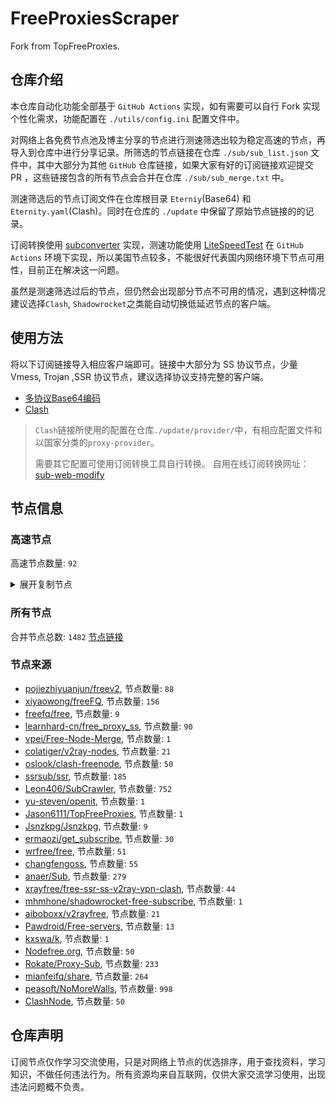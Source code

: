 # FreeProxiesScraper

Fork from TopFreeProxies.

## 仓库介绍
本仓库自动化功能全部基于 `GitHub Actions` 实现，如有需要可以自行 Fork 实现个性化需求，功能配置在 `./utils/config.ini` 配置文件中。

对网络上各免费节点池及博主分享的节点进行测速筛选出较为稳定高速的节点，再导入到仓库中进行分享记录。所筛选的节点链接在仓库 `./sub/sub_list.json` 文件中，其中大部分为其他 `GitHub` 仓库链接，如果大家有好的订阅链接欢迎提交 PR ，这些链接包含的所有节点会合并在仓库 `./sub/sub_merge.txt` 中。

测速筛选后的节点订阅文件在仓库根目录 `Eterniy`(Base64) 和 `Eternity.yaml`(Clash)。同时在仓库的 `./update` 中保留了原始节点链接的的记录。

订阅转换使用 [subconverter](https://github.com/tindy2013/subconverter) 实现，测速功能使用 [LiteSpeedTest](https://github.com/xxf098/LiteSpeedTest) 在 `GitHub Actions` 环境下实现，所以美国节点较多，不能很好代表国内网络环境下节点可用性，目前正在解决这一问题。

虽然是测速筛选过后的节点，但仍然会出现部分节点不可用的情况，遇到这种情况建议选择`Clash`, `Shadowrocket`之类能自动切换低延迟节点的客户端。

## 使用方法
将以下订阅链接导入相应客户端即可。链接中大部分为 SS 协议节点，少量 Vmess, Trojan ,SSR 协议节点，建议选择协议支持完整的客户端。

- [多协议Base64编码](https://raw.githubusercontent.com/caijh/FreeProxiesScraper/master/Eternity)
- [Clash](https://raw.githubusercontent.com/caijh/FreeProxiesScraper/master/Eternity.yaml)

>`Clash`链接所使用的配置在仓库`./update/provider/`中，有相应配置文件和以国家分类的`proxy-provider`。
>
>需要其它配置可使用订阅转换工具自行转换。
>自用在线订阅转换网址：[sub-web-modify](https://sub.v1.mk/)

## 节点信息
### 高速节点
高速节点数量: `92`
<details>
  <summary>展开复制节点</summary>

    vmess://eyJ2IjoiMiIsInBzIjoi8J+HrfCfh7Ag6aaZ5rivXzA1MDUwNzIiLCJhZGQiOiIxNTYuMjQ1LjguMTY4IiwicG9ydCI6IjMyOTIwIiwidHlwZSI6Im5vbmUiLCJpZCI6ImI4ZGYzZWYxLTg4N2YtNGVlNC04NTVmLTRmODA0MTZjMjQ2NCIsImFpZCI6IjY0IiwibmV0IjoidGNwIiwicGF0aCI6Ii8iLCJob3N0IjoiIiwidGxzIjoiIn0=
    vmess://eyJ2IjoiMiIsInBzIjoi8J+HrfCfh7AgX0hLX+mmmea4ry0+8J+Hs/Cfh7FfTkxf6I235YWwIDIiLCJhZGQiOiIxNTYuMjQ1LjguMjI0IiwicG9ydCI6IjQ2OTI0IiwidHlwZSI6Im5vbmUiLCJpZCI6IjQxODA0OGFmLWEyOTMtNGI5OS05YjBjLTk4Y2EzNTgwZGQyNCIsImFpZCI6IjY0IiwibmV0IjoidGNwIiwicGF0aCI6Ii8iLCJob3N0IjoiIiwidGxzIjoiIn0=
    vmess://eyJ2IjoiMiIsInBzIjoi8J+HrfCfh7Ag6aaZ5rivXzA1MDUwNjMiLCJhZGQiOiIxNTYuMjQ1LjguMTg3IiwicG9ydCI6IjUwMzA5IiwidHlwZSI6Im5vbmUiLCJpZCI6IjVhNGQ2OWFkLTIwYTktNDk0MS1iMjIzLTg3YmJkMDlmNWY1MiIsImFpZCI6IjY0IiwibmV0IjoidGNwIiwicGF0aCI6Ii8iLCJob3N0IjoiIiwidGxzIjoiIn0=
    vmess://eyJ2IjoiMiIsInBzIjoi8J+HrfCfh7Ag6aaZ5rivXzA1MDUwMTYiLCJhZGQiOiIxNTYuMjQ1LjguMTk2IiwicG9ydCI6IjQyMjk0IiwidHlwZSI6Im5vbmUiLCJpZCI6IjIwYjMwOTE2LWUyMDMtNDEyZS04ZWMwLTkwMGYzYWNkNTEyOCIsImFpZCI6IjY0IiwibmV0IjoidGNwIiwicGF0aCI6Ii8iLCJob3N0IjoiIiwidGxzIjoiIn0=
    vmess://eyJ2IjoiMiIsInBzIjoi8J+HrfCfh7Ag6aaZ5rivXzA1MDUwMDkiLCJhZGQiOiIxNTYuMjQ1LjguMTU2IiwicG9ydCI6IjQzNTUzIiwidHlwZSI6Im5vbmUiLCJpZCI6IjExMTE3ZDRjLTNiNmEtNGU3Ni04YmNjLTJiNDFiM2U5Y2E5MyIsImFpZCI6IjY0IiwibmV0IjoidGNwIiwicGF0aCI6Ii8iLCJob3N0IjoiIiwidGxzIjoiIn0=
    vmess://eyJ2IjoiMiIsInBzIjoi8J+Hr/Cfh7Ug5pel5pysIDAxIHwgQVrnm7Tov54iLCJhZGQiOiJhempwLnVudGlsbXUuY29tIiwicG9ydCI6IjE2NjI3IiwidHlwZSI6Im5vbmUiLCJpZCI6IjJlNzNkZjAyLTg2NDEtNDBhYS1hZTE2LTZkMDcxYTg5OWJkNSIsImFpZCI6IjAiLCJuZXQiOiJ3cyIsInBhdGgiOiIvYXpqcCIsImhvc3QiOiJhempwLnVudGlsbXUuY29tIiwidGxzIjoiIn0=
    ss://YWVzLTI1Ni1jZmI6YW1hem9uc2tyMDU@43.206.240.122:443#%F0%9F%87%AF%F0%9F%87%B5%20JP%2019%20%E2%86%92%20tg%40nicevpn123
    ss://YWVzLTI1Ni1jZmI6YW1hem9uc2tyMDU@43.207.119.219:443#%F0%9F%87%AF%F0%9F%87%B5%20JP%2046%20%E2%86%92%20tg%40nicevpn123
    ss://YWVzLTI1Ni1jZmI6YW1hem9uc2tyMDU@43.207.109.92:443#%F0%9F%87%AF%F0%9F%87%B5%20_JP_%E6%97%A5%E6%9C%AC
    trojan://a1b5ee2e-1e69-451c-b5dd-7c6c577a4bcc@jp11.hneko.online:56334?allowInsecure=0#%F0%9F%87%AF%F0%9F%87%B5%20github.com%2Ffreefq%20-%20%E6%97%A5%E6%9C%AC%E4%B8%9C%E4%BA%AC%E9%83%BD%E4%BA%9A%E9%A9%AC%E9%80%8A%28Amazon%29%E5%85%AC%E5%8F%B8%E6%95%B0%E6%8D%AE%E4%B8%AD%E5%BF%83%2014
    vmess://eyJ2IjoiMiIsInBzIjoi8J+Hr/Cfh7Ug5pel5pysXzA1MDUwNDEiLCJhZGQiOiI0NS44OC40My4xMzYiLCJwb3J0IjoiNTA4MDEiLCJ0eXBlIjoibm9uZSIsImlkIjoiNDE4MDQ4YWYtYTI5My00Yjk5LTliMGMtOThjYTM1ODBkZDI0IiwiYWlkIjoiNjQiLCJuZXQiOiJ0Y3AiLCJwYXRoIjoiLyIsImhvc3QiOiIiLCJ0bHMiOiIifQ==
    vmess://eyJ2IjoiMiIsInBzIjoi8J+Hr/Cfh7UgSmFwYW4oQ2hhdEdQVCkgMDMgVC4uLiIsImFkZCI6ImNmNy5iaWdlci5jbHViIiwicG9ydCI6IjIwODciLCJ0eXBlIjoibm9uZSIsImlkIjoiMTg1YjJmNTItNzM4YS00ZmQwLTlhNTMtYzVhNjA2YzdhMzVlIiwiYWlkIjoiMCIsIm5ldCI6IndzIiwicGF0aCI6Ii8iLCJob3N0IjoianAxLmJpZ2VyLmNsdWIiLCJ0bHMiOiJ0bHMifQ==
    vmess://eyJ2IjoiMiIsInBzIjoi8J+Hr/Cfh7Ug5pel5pysXzA1MDUwNDUiLCJhZGQiOiI0NS44OC40My4xMzMiLCJwb3J0IjoiNTA4MDEiLCJ0eXBlIjoibm9uZSIsImlkIjoiNDE4MDQ4YWYtYTI5My00Yjk5LTliMGMtOThjYTM1ODBkZDI0IiwiYWlkIjoiNjQiLCJuZXQiOiJ0Y3AiLCJwYXRoIjoiLyIsImhvc3QiOiJqcDEuYmlnZXIuY2x1YiIsInRscyI6IiJ9
    vmess://eyJ2IjoiMiIsInBzIjoi8J+Hr/Cfh7UgX0pQX+aXpeacrCAzIiwiYWRkIjoiNDUuODguNDMuMjM3IiwicG9ydCI6IjQ2MDAyIiwidHlwZSI6Im5vbmUiLCJpZCI6IjQxODA0OGFmLWEyOTMtNGI5OS05YjBjLTk4Y2EzNTgwZGQyNCIsImFpZCI6IjY0IiwibmV0IjoidGNwIiwicGF0aCI6Ii8iLCJob3N0IjoianAxLmJpZ2VyLmNsdWIiLCJ0bHMiOiIifQ==
    vmess://eyJ2IjoiMiIsInBzIjoi8J+Hr/Cfh7Ug5pel5pysXzA1MDUwNDMiLCJhZGQiOiI0NS44OC40My4yMzUiLCJwb3J0IjoiNDYwMDIiLCJ0eXBlIjoibm9uZSIsImlkIjoiNDE4MDQ4YWYtYTI5My00Yjk5LTliMGMtOThjYTM1ODBkZDI0IiwiYWlkIjoiNjQiLCJuZXQiOiJ0Y3AiLCJwYXRoIjoiLyIsImhvc3QiOiJqcDEuYmlnZXIuY2x1YiIsInRscyI6IiJ9
    trojan://a1b5ee2e-1e69-451c-b5dd-7c6c577a4bcc@kr1.hneko.online:56337?allowInsecure=0#%F0%9F%87%AF%F0%9F%87%B5%20github.com%2Ffreefq%20-%20%E6%97%A5%E6%9C%AC%20%209
    ss://Y2hhY2hhMjAtaWV0ZjpIdWNsb3VkMTI@playweb.ml:6983#KR_43.201.18.41_050420232c4a-533s%25
    ss://YWVzLTI1Ni1jZmI6YW1hem9uc2tyMDU@43.201.85.49:443#%F0%9F%87%B0%F0%9F%87%B7%20%E9%9F%A9%E5%9B%BD%E7%89%B9%E6%AE%8A%7C%40ripaojiedian
    ssr://a3IxLnZmdW4uaWN1OjQ0MzphdXRoX2FlczEyOF9zaGExOmFlcy0yNTYtY2ZiOnBsYWluOmRubDFibTFsLz9ncm91cD1VMU5TVUhKdmRtbGtaWEkmcmVtYXJrcz04Si1Icl9DZmg3VWdTbEFnTWpnZzRvYVNJSFJuUUc1cFkyVjJjRzR4TWpNJm9iZnNwYXJhbT1ZV0k1TXpFeE56UXlNaTVxWkM1b2F3JnByb3RvcGFyYW09TVRjME1qSTZWRlJ3TUZOWQ
    vmess://eyJ2IjoiMiIsInBzIjoi8J+HsPCfh7cg6Z+p5Zu9XzA1MDU0ODgiLCJhZGQiOiIxOTMuMTIyLjExMC4xMCIsInBvcnQiOiI5ODk4IiwidHlwZSI6Im5vbmUiLCJpZCI6IjdhMmExZDUwLTZmY2MtNGEwNS1hODE1LTYxYjhiYzcyZTZkMiIsImFpZCI6IjAiLCJuZXQiOiJ3cyIsInBhdGgiOiIvIiwiaG9zdCI6IiIsInRscyI6IiJ9
    vmess://eyJ2IjoiMiIsInBzIjoi8J+HsPCfh7cg6Z+p5Zu9XzA1MDUwMDkiLCJhZGQiOiIxNDYuNTYuMTI5LjUyIiwicG9ydCI6Ijk4OTgiLCJ0eXBlIjoibm9uZSIsImlkIjoiOGY4ZjBjYmMtOTY3My00MmM1LWFmODUtNzYzMjZmZGFiNTllIiwiYWlkIjoiMCIsIm5ldCI6IndzIiwicGF0aCI6Ii8iLCJob3N0IjoiIiwidGxzIjoiIn0=
    vmess://eyJ2IjoiMiIsInBzIjoi8J+HuPCfh6wg5paw5Yqg5Z2hXzA1MDUwMjUiLCJhZGQiOiIxNDYuMTkwLjg5LjE4OSIsInBvcnQiOiIzMTM2MSIsInR5cGUiOiJub25lIiwiaWQiOiIwZjIzMTFlMi05M2E5LTRmNmUtYjZhMC02MzNlZGFjYTkwZGMiLCJhaWQiOiIwIiwibmV0Ijoid3MiLCJwYXRoIjoiLyIsImhvc3QiOiIiLCJ0bHMiOiIifQ==
    vmess://eyJ2IjoiMiIsInBzIjoi8J+HuPCfh6wg5paw5Yqg5Z2hIDAxMSIsImFkZCI6InZzZzEuMGJhZC5jb20iLCJwb3J0IjoiNDQzIiwidHlwZSI6Im5vbmUiLCJpZCI6IjkyNzA5NGQzLWQ2NzgtNDc2My04NTkxLWUyNDBkMGJjYWU4NyIsImFpZCI6IjAiLCJuZXQiOiJ3cyIsInBhdGgiOiIvY2hhdCIsImhvc3QiOiJ2c2cxLjBiYWQuY29tIiwidGxzIjoidGxzIn0=
    ss://YWVzLTI1Ni1jZmI6YW1hem9uc2tyMDU@18.142.44.79:443#%F0%9F%87%B8%F0%9F%87%AC%20SG%2018%20%E2%86%92%20tg%40nicevpn123
    trojan://293d6b90-e088-11ed-b710-1239d0255272@trojan1.udpgw.com:443?allowInsecure=0#%F0%9F%87%B8%F0%9F%87%AC%20%E6%96%B0%E5%8A%A0%E5%9D%A1_0504091
    vmess://eyJ2IjoiMiIsInBzIjoi8J+HsPCfh7cg6Z+p5Zu9IDAwMSIsImFkZCI6ImtyLTMudnVleC5ldS5vcmciLCJwb3J0IjoiODg5MCIsInR5cGUiOiJub25lIiwiaWQiOiJlZGIwOGFjNi0wNWRkLTRhYjgtYjcxOS0yZjg5ZTcwZDI5NzMiLCJhaWQiOiIwIiwibmV0Ijoid3MiLCJwYXRoIjoiLyIsImhvc3QiOiJrci0zLnZ1ZXguZXUub3JnIiwidGxzIjoiIn0=
    ss://YWVzLTI1Ni1jZmI6YW1hem9uc2tyMDU@13.229.47.143:443#%F0%9F%87%B8%F0%9F%87%AC%20SG%2021%20%E2%86%92%20tg%40nicevpn123
    trojan://a1b5ee2e-1e69-451c-b5dd-7c6c577a4bcc@sg2.hneko.online:51117?allowInsecure=0#%F0%9F%87%B8%F0%9F%87%AC%20github.com%2Ffreefq%20-%20%E6%96%B0%E5%8A%A0%E5%9D%A1Amazon%E6%95%B0%E6%8D%AE%E4%B8%AD%E5%BF%83%201
    trojan://ad3f9bf7-d8d1-47df-a6bd-77ff50037339@kr.mjt001.com:443?allowInsecure=0#%F0%9F%87%B0%F0%9F%87%B7%20%E9%9F%A9%E5%9B%BDKR-T%0D
    vmess://eyJ2IjoiMiIsInBzIjoi8J+HuPCfh6wg5paw5Yqg5Z2hXzA1MDUxMDIiLCJhZGQiOiIxOC4xNDIuNDcuMiIsInBvcnQiOiI0NDMiLCJ0eXBlIjoibm9uZSIsImlkIjoiYTVmNzBiZDctOGIyOS00NDZkLWJjNzYtY2I5NDBhNTc0Yzg0IiwiYWlkIjoiMCIsIm5ldCI6IndzIiwicGF0aCI6Ii8iLCJob3N0IjoiMTguMTQyLjQ3LjIiLCJ0bHMiOiIifQ==
    vmess://eyJ2IjoiMiIsInBzIjoi8J+HuPCfh6wg5paw5Yqg5Z2hIDAwNCIsImFkZCI6IjEzOS4xNjIuNjMuMTM5IiwicG9ydCI6IjgwIiwidHlwZSI6Im5vbmUiLCJpZCI6Ijg2OWM2OThlLTY4OGUtNDcxNy04ZjJmLTNlNDBiZjkyNzViNCIsImFpZCI6IjAiLCJuZXQiOiJ3cyIsInBhdGgiOiIvIiwiaG9zdCI6IiIsInRscyI6IiJ9
    vmess://eyJ2IjoiMiIsInBzIjoi8J+Hr/Cfh7Ug5pel5pysIDA1MCIsImFkZCI6IjE0MS4xNDcuMTUzLjI0NCIsInBvcnQiOiI0MTU0NSIsInR5cGUiOiJub25lIiwiaWQiOiJkNDdkNzEzNS0wOTU0LTQ2YWItYTE5MC0xN2I2Yzg2MzBhODUiLCJhaWQiOiIwIiwibmV0IjoidGNwIiwicGF0aCI6Ii8iLCJob3N0IjoiIiwidGxzIjoiIn0=
    vmess://eyJ2IjoiMiIsInBzIjoi8J+Hr/Cfh7Ug5pel5pysXzA1MDU5OTQiLCJhZGQiOiIxNzIuMTA1LjIxNy41NSIsInBvcnQiOiI4MCIsInR5cGUiOiJub25lIiwiaWQiOiJlYzdjOTRiNS02Y2E2LTQyODktYjQ0Yi1jNjU4M2YyYzVmNmMiLCJhaWQiOiIwIiwibmV0Ijoid3MiLCJwYXRoIjoiL2Z1enp5bmc/ZWQ9MjA0OCIsImhvc3QiOiIiLCJ0bHMiOiIifQ==
    vmess://eyJ2IjoiMiIsInBzIjoi8J+HsPCfh7cg6Z+p5Zu9XzA1MDUxMDgiLCJhZGQiOiIxNDAuMjM4LjEuMTE3IiwicG9ydCI6IjgwIiwidHlwZSI6Im5vbmUiLCJpZCI6ImM0YTY5NTJlLTEzOGEtM2ZlOS04MDNiLThmMmQyZGQwMjU0YiIsImFpZCI6IjAiLCJuZXQiOiJ3cyIsInBhdGgiOiIvNGdtcCIsImhvc3QiOiIiLCJ0bHMiOiIifQ==
    vmess://eyJ2IjoiMiIsInBzIjoi8J+HsPCfh7cg6Z+p5Zu9XzA1MDU0ODkiLCJhZGQiOiIxNDAuMjM4LjI5LjE1MyIsInBvcnQiOiI4ODg4IiwidHlwZSI6Im5vbmUiLCJpZCI6ImRiOGZjMTZlLTIwMTctNGVlYi04OWZjLTFmMzFkNGEyZTJkNiIsImFpZCI6IjAiLCJuZXQiOiJ3cyIsInBhdGgiOiIvIiwiaG9zdCI6IiIsInRscyI6IiJ9
    vmess://eyJ2IjoiMiIsInBzIjoi8J+Hr/Cfh7Ug5pel5pysXzA1MDUwNjIiLCJhZGQiOiIxMzIuMjI2LjUuMTg5IiwicG9ydCI6IjI2MzY5IiwidHlwZSI6Im5vbmUiLCJpZCI6ImY1OTM0ZjZhLTZhMDctNGM3Yy1iYjBmLTNhZjMyOGVhNjg5NyIsImFpZCI6IjAiLCJuZXQiOiJ0Y3AiLCJwYXRoIjoiLyIsImhvc3QiOiIiLCJ0bHMiOiIifQ==
    vmess://eyJ2IjoiMiIsInBzIjoi8J+HuPCfh6wg5paw5Yqg5Z2hXzA1MDUxMDQiLCJhZGQiOiI4LjIxOS4xOTQuODMiLCJwb3J0IjoiNDU2MzAiLCJ0eXBlIjoibm9uZSIsImlkIjoiMTkyMzM2NDItZGY1OC00OTBiLWI5MDEtODI3ZTQwMGVlOWQwIiwiYWlkIjoiMCIsIm5ldCI6IndzIiwicGF0aCI6Ii8iLCJob3N0IjoiOC4yMTkuMTk0LjgzIiwidGxzIjoiIn0=
    vmess://eyJ2IjoiMiIsInBzIjoi8J+HqPCfh7Mg5Y+w5rm+XzA1MDUwMTkiLCJhZGQiOiI2MS4yMjAuMTk4LjEwMiIsInBvcnQiOiI1ODAwMiIsInR5cGUiOiJub25lIiwiaWQiOiI0MTgwNDhhZi1hMjkzLTRiOTktOWIwYy05OGNhMzU4MGRkMjQiLCJhaWQiOiI2NCIsIm5ldCI6InRjcCIsInBhdGgiOiIvIiwiaG9zdCI6IjguMjE5LjE5NC44MyIsInRscyI6IiJ9
    ss://Y2hhY2hhMjAtaWV0Zi1wb2x5MTMwNTpHIXlCd1BXSDNWYW8@185.172.113.182:804#%F0%9F%87%AF%F0%9F%87%B5%20_JP_%E6%97%A5%E6%9C%AC%202
    vmess://eyJ2IjoiMiIsInBzIjoi8J+HrfCfh7Ag6aaZ5rivIDAxIHwgQVrnm7Tov54iLCJhZGQiOiJhemhrLnVudGlsbXUuY29tIiwicG9ydCI6IjE2NjI3IiwidHlwZSI6Im5vbmUiLCJpZCI6IjJlNzNkZjAyLTg2NDEtNDBhYS1hZTE2LTZkMDcxYTg5OWJkNSIsImFpZCI6IjAiLCJuZXQiOiJ3cyIsInBhdGgiOiIvYXpoayIsImhvc3QiOiJhemhrLnVudGlsbXUuY29tIiwidGxzIjoiIn0=
    ss://YWVzLTI1Ni1jZmI6YW1hem9uc2tyMDU@43.200.252.117:443#%F0%9F%87%AF%F0%9F%87%B5%20JP%2013%20%E2%86%92%20tg%40nicevpn123
    vmess://eyJ2IjoiMiIsInBzIjoi8J+HsPCfh7cg6Z+p5Zu9XzA1MDUwMDEiLCJhZGQiOiIxMTguMTkzLjY5LjE1OCIsInBvcnQiOiI1MzE3MyIsInR5cGUiOiJub25lIiwiaWQiOiIzYjc2ZDFhOC01NWZkLTQ2NWUtYWEwNC02OGMzOWE1MDYxNzUiLCJhaWQiOiIwIiwibmV0IjoidGNwIiwicGF0aCI6Ii9hemhrIiwiaG9zdCI6ImF6aGsudW50aWxtdS5jb20iLCJ0bHMiOiIifQ==
    vmess://eyJ2IjoiMiIsInBzIjoi8J+HqPCfh7Mg5Y+w5rm+XzA1MDUwMDEiLCJhZGQiOiI2MC4yNTEuMy43NSIsInBvcnQiOiI0NzcxMSIsInR5cGUiOiJub25lIiwiaWQiOiI0MTgwNDhhZi1hMjkzLTRiOTktOWIwYy05OGNhMzU4MGRkMjQiLCJhaWQiOiI2NCIsIm5ldCI6InRjcCIsInBhdGgiOiIvYXpoayIsImhvc3QiOiJhemhrLnVudGlsbXUuY29tIiwidGxzIjoiIn0=
    vmess://eyJ2IjoiMiIsInBzIjoi8J+Hr/Cfh7Ug5pel5pysXzA1MDUwMTMiLCJhZGQiOiIxMzEuMTg2LjQxLjE5MiIsInBvcnQiOiIyNjI5NyIsInR5cGUiOiJub25lIiwiaWQiOiJiMGVkNmViNy1kYzMwLTQ4OTctZGY1MC1jMmMxZDRlZTZlOTEiLCJhaWQiOiIwIiwibmV0IjoidGNwIiwicGF0aCI6Ii9hemhrIiwiaG9zdCI6ImF6aGsudW50aWxtdS5jb20iLCJ0bHMiOiIifQ==
    vmess://eyJ2IjoiMiIsInBzIjoi8J+HuvCfh7gg576O5Zu9XzA1MDUzMDciLCJhZGQiOiIxNDAuOTkuNDkuNDEiLCJwb3J0IjoiNDAwNjUiLCJ0eXBlIjoibm9uZSIsImlkIjoiNDE4MDQ4YWYtYTI5My00Yjk5LTliMGMtOThjYTM1ODBkZDI0IiwiYWlkIjoiNjQiLCJuZXQiOiJ0Y3AiLCJwYXRoIjoiL2F6aGsiLCJob3N0IjoiYXpoay51bnRpbG11LmNvbSIsInRscyI6IiJ9
    vmess://eyJ2IjoiMiIsInBzIjoi8J+HuvCfh7gg576O5Zu9XzA1MDU0NjgiLCJhZGQiOiIxOTguMTYuNDUuMTY3IiwicG9ydCI6IjUzMzkyIiwidHlwZSI6Im5vbmUiLCJpZCI6IjQxODA0OGFmLWEyOTMtNGI5OS05YjBjLTk4Y2EzNTgwZGQyNCIsImFpZCI6IjY0IiwibmV0IjoidGNwIiwicGF0aCI6Ii9hemhrIiwiaG9zdCI6ImF6aGsudW50aWxtdS5jb20iLCJ0bHMiOiIifQ==
    vmess://eyJ2IjoiMiIsInBzIjoi8J+HuvCfh7gg576O5Zu9XzA1MDUwNTciLCJhZGQiOiIxNDAuOTkuNTkuMjU0IiwicG9ydCI6IjU1NTEyIiwidHlwZSI6Im5vbmUiLCJpZCI6IjQxODA0OGFmLWEyOTMtNGI5OS05YjBjLTk4Y2EzNTgwZGQyNCIsImFpZCI6IjY0IiwibmV0IjoidGNwIiwicGF0aCI6Ii9hemhrIiwiaG9zdCI6ImF6aGsudW50aWxtdS5jb20iLCJ0bHMiOiIifQ==
    vmess://eyJ2IjoiMiIsInBzIjoi8J+HuvCfh7gg576O5Zu9XzA1MDUwOTAiLCJhZGQiOiIxMDcuMTY3LjcuMTIiLCJwb3J0IjoiNDE2NTQiLCJ0eXBlIjoibm9uZSIsImlkIjoiYmRlZTIwMmMtOGZhZS00NDFmLWE1ODgtN2JjNGQzODg3MDE5IiwiYWlkIjoiNjQiLCJuZXQiOiJ0Y3AiLCJwYXRoIjoiL2F6aGsiLCJob3N0IjoiYXpoay51bnRpbG11LmNvbSIsInRscyI6IiJ9
    vmess://eyJ2IjoiMiIsInBzIjoi8J+HuvCfh7gg576O5Zu9XzA1MDUyNTQiLCJhZGQiOiIxNDAuOTkuNDkuNDIiLCJwb3J0IjoiNDAwNjUiLCJ0eXBlIjoibm9uZSIsImlkIjoiNDE4MDQ4YWYtYTI5My00Yjk5LTliMGMtOThjYTM1ODBkZDI0IiwiYWlkIjoiNjQiLCJuZXQiOiJ0Y3AiLCJwYXRoIjoiL2F6aGsiLCJob3N0IjoiYXpoay51bnRpbG11LmNvbSIsInRscyI6IiJ9
    vmess://eyJ2IjoiMiIsInBzIjoi8J+HuvCfh7gg576O5Zu9XzA1MDUzMDAiLCJhZGQiOiIxNDAuOTkuNTkuMjI4IiwicG9ydCI6IjU1NTEyIiwidHlwZSI6Im5vbmUiLCJpZCI6IjQxODA0OGFmLWEyOTMtNGI5OS05YjBjLTk4Y2EzNTgwZGQyNCIsImFpZCI6IjY0IiwibmV0IjoidGNwIiwicGF0aCI6Ii9hemhrIiwiaG9zdCI6ImF6aGsudW50aWxtdS5jb20iLCJ0bHMiOiIifQ==
    vmess://eyJ2IjoiMiIsInBzIjoiVVNfeW91dHViZUDotYTmupDliIbkuqvluIhfNDAiLCJhZGQiOiIxNzIuNjcuMTMuMTMiLCJwb3J0IjoiODAiLCJ0eXBlIjoibm9uZSIsImlkIjoiMTdiMmEzMTMtMzdhMC00OTQ1LWE4ZTQtZTYzMzc1NTA2YjRhIiwiYWlkIjoiMCIsIm5ldCI6IndzIiwicGF0aCI6Ii8iLCJob3N0IjoibGcudjJyYXkyMC54eXoiLCJ0bHMiOiIifQ==
    vmess://eyJ2IjoiMiIsInBzIjoi8J+HuvCfh7gg576O5Zu9XzA1MDUyODkiLCJhZGQiOiI0NS41OC4xODAuMTczIiwicG9ydCI6IjU1MjExIiwidHlwZSI6Im5vbmUiLCJpZCI6IjQxODA0OGFmLWEyOTMtNGI5OS05YjBjLTk4Y2EzNTgwZGQyNCIsImFpZCI6IjY0IiwibmV0IjoidGNwIiwicGF0aCI6Ii8iLCJob3N0IjoibGcudjJyYXkyMC54eXoiLCJ0bHMiOiIifQ==
    vmess://eyJ2IjoiMiIsInBzIjoi8J+HuvCfh7gg576O5Zu9XzA1MDUxMDQiLCJhZGQiOiI0NS4xMi4xNDQuODAiLCJwb3J0IjoiNDcxMjciLCJ0eXBlIjoibm9uZSIsImlkIjoiNDE4MDQ4YWYtYTI5My00Yjk5LTliMGMtOThjYTM1ODBkZDI0IiwiYWlkIjoiNjQiLCJuZXQiOiJ0Y3AiLCJwYXRoIjoiLyIsImhvc3QiOiJsZy52MnJheTIwLnh5eiIsInRscyI6IiJ9
    vmess://eyJ2IjoiMiIsInBzIjoi8J+HuvCfh7gg576O5Zu9IDA5NiIsImFkZCI6IjE3MS4yMi4xMzQuMjgiLCJwb3J0IjoiNTM0MzMiLCJ0eXBlIjoibm9uZSIsImlkIjoiNDE4MDQ4YWYtYTI5My00Yjk5LTliMGMtOThjYTM1ODBkZDI0IiwiYWlkIjoiNjQiLCJuZXQiOiJ0Y3AiLCJwYXRoIjoiLyIsImhvc3QiOiJsZy52MnJheTIwLnh5eiIsInRscyI6IiJ9
    vmess://eyJ2IjoiMiIsInBzIjoi8J+HuvCfh7gg576O5Zu9XzA1MDU2NTgiLCJhZGQiOiIxNzIuNjcuNzAuMTEiLCJwb3J0IjoiODg4MCIsInR5cGUiOiJub25lIiwiaWQiOiI1NmEyMTg4Yi0yYWI3LTQwMmMtYjliOC0zNDg0N2ZkZjA5NTgiLCJhaWQiOiIwIiwibmV0Ijoid3MiLCJwYXRoIjoiLyIsImhvc3QiOiJsZy50cnVtcDIwMjMubmV0IiwidGxzIjoiIn0=
    vmess://eyJ2IjoiMiIsInBzIjoi8J+HuvCfh7gg576O5Zu9XzA1MDU1NjkiLCJhZGQiOiIxMDcuMTY3LjQuMTIyIiwicG9ydCI6IjQ2NzY2IiwidHlwZSI6Im5vbmUiLCJpZCI6Ijk4MzhjMWI0LWMzZmQtNDliNS04YTU5LTJmZjA1Mzg1ZjE3YyIsImFpZCI6IjY0IiwibmV0IjoidGNwIiwicGF0aCI6Ii8iLCJob3N0IjoibGcudHJ1bXAyMDIzLm5ldCIsInRscyI6IiJ9
    vmess://eyJ2IjoiMiIsInBzIjoi8J+HuvCfh7gg576O5Zu9XzA1MDUwOTUiLCJhZGQiOiI2NC4zMi40LjM1IiwicG9ydCI6IjQzMTY2IiwidHlwZSI6Im5vbmUiLCJpZCI6Ijg2NTMwMDRmLWRlNjctNDRjMi05Y2NlLWUwODMwOTMzZmIwMyIsImFpZCI6IjY0IiwibmV0IjoidGNwIiwicGF0aCI6Ii8iLCJob3N0IjoibGcudHJ1bXAyMDIzLm5ldCIsInRscyI6IiJ9
    vmess://eyJ2IjoiMiIsInBzIjoi8J+HuvCfh7gg576O5Zu9XzA1MDUzMzczIiwiYWRkIjoiMTkyLjc0LjIzOS4xIiwicG9ydCI6IjUwMjQyIiwidHlwZSI6Im5vbmUiLCJpZCI6IjQxODA0OGFmLWEyOTMtNGI5OS05YjBjLTk4Y2EzNTgwZGQyNCIsImFpZCI6IjY0IiwibmV0IjoidGNwIiwicGF0aCI6Ii8iLCJob3N0IjoibGcudHJ1bXAyMDIzLm5ldCIsInRscyI6IiJ9
    vmess://eyJ2IjoiMiIsInBzIjoi8J+HuvCfh7ggVVMgMzczIOKGkiB0Z0BuaWNldnBuMTIzIiwiYWRkIjoiMTQyLjQuMTA0LjE5NCIsInBvcnQiOiI1NjAwMiIsInR5cGUiOiJub25lIiwiaWQiOiI0MTgwNDhhZi1hMjkzLTRiOTktOWIwYy05OGNhMzU4MGRkMjQiLCJhaWQiOiI2NCIsIm5ldCI6InRjcCIsInBhdGgiOiIvIiwiaG9zdCI6ImxnLnRydW1wMjAyMy5uZXQiLCJ0bHMiOiIifQ==
    vmess://eyJ2IjoiMiIsInBzIjoi8J+HuvCfh7gg576O5Zu9XzA1MDUyNTUiLCJhZGQiOiIxNDIuNC4xMDYuMjQyIiwicG9ydCI6IjUyOTAyIiwidHlwZSI6Im5vbmUiLCJpZCI6IjQxODA0OGFmLWEyOTMtNGI5OS05YjBjLTk4Y2EzNTgwZGQyNCIsImFpZCI6IjY0IiwibmV0IjoidGNwIiwicGF0aCI6Ii8iLCJob3N0IjoibGcudHJ1bXAyMDIzLm5ldCIsInRscyI6IiJ9
    vmess://eyJ2IjoiMiIsInBzIjoi8J+HuvCfh7gg576O5Zu9XzA1MDUxMTYiLCJhZGQiOiIxNDIuNC4xMjcuMTAiLCJwb3J0IjoiNTMwMTMiLCJ0eXBlIjoibm9uZSIsImlkIjoiNDE4MDQ4YWYtYTI5My00Yjk5LTliMGMtOThjYTM1ODBkZDI0IiwiYWlkIjoiNjQiLCJuZXQiOiJ0Y3AiLCJwYXRoIjoiLyIsImhvc3QiOiJsZy50cnVtcDIwMjMubmV0IiwidGxzIjoiIn0=
    vmess://eyJ2IjoiMiIsInBzIjoi8J+HuvCfh7gg576O5Zu9XzA1MDUzNjIiLCJhZGQiOiIxMzcuMTc1LjMuMjMwIiwicG9ydCI6IjUzMDQyIiwidHlwZSI6Im5vbmUiLCJpZCI6IjQxODA0OGFmLWEyOTMtNGI5OS05YjBjLTk4Y2EzNTgwZGQyNCIsImFpZCI6IjY0IiwibmV0IjoidGNwIiwicGF0aCI6Ii8iLCJob3N0IjoibGcudHJ1bXAyMDIzLm5ldCIsInRscyI6IiJ9
    vmess://eyJ2IjoiMiIsInBzIjoi8J+HuvCfh7gg576O5Zu9XzA1MDU1NzciLCJhZGQiOiIxOTIuNzQuMjQ2LjQwIiwicG9ydCI6IjUyOTkyIiwidHlwZSI6Im5vbmUiLCJpZCI6IjQxODA0OGFmLWEyOTMtNGI5OS05YjBjLTk4Y2EzNTgwZGQyNCIsImFpZCI6IjY0IiwibmV0IjoidGNwIiwicGF0aCI6Ii8iLCJob3N0IjoibGcudHJ1bXAyMDIzLm5ldCIsInRscyI6IiJ9
    vmess://eyJ2IjoiMiIsInBzIjoi8J+HuvCfh7gg576O5Zu9XzA1MDUyMzAiLCJhZGQiOiIxNzEuMjIuMTM0LjIiLCJwb3J0IjoiNTM0MzMiLCJ0eXBlIjoibm9uZSIsImlkIjoiNDE4MDQ4YWYtYTI5My00Yjk5LTliMGMtOThjYTM1ODBkZDI0IiwiYWlkIjoiNjQiLCJuZXQiOiJ0Y3AiLCJwYXRoIjoiLyIsImhvc3QiOiJsZy50cnVtcDIwMjMubmV0IiwidGxzIjoiIn0=
    vmess://eyJ2IjoiMiIsInBzIjoi8J+HuvCfh7gg576O5Zu9XzA1MDUwNTEiLCJhZGQiOiIxMDcuMTY3LjI5LjE0MiIsInBvcnQiOiI0MTAzMiIsInR5cGUiOiJub25lIiwiaWQiOiI0MTgwNDhhZi1hMjkzLTRiOTktOWIwYy05OGNhMzU4MGRkMjQiLCJhaWQiOiI2NCIsIm5ldCI6InRjcCIsInBhdGgiOiIvIiwiaG9zdCI6ImxnLnRydW1wMjAyMy5uZXQiLCJ0bHMiOiIifQ==
    ss://YWVzLTI1Ni1jZmI6Yndoc2tyc2tyMDU@199.115.228.30:253#%F0%9F%87%BA%F0%9F%87%B8%20github.com%2Ffreefq%20-%20%E7%BE%8E%E5%9B%BD%E5%AE%BE%E5%A4%95%E6%B3%95%E5%B0%BC%E4%BA%9A%E5%B7%9E%E6%8B%89%E5%85%8B%E4%B8%87%E7%BA%B3%E5%8E%BF%E5%85%8B%E6%8B%89%E5%85%8B%E6%96%AF%E8%90%A8%E5%AF%86%E7%89%B9%E8%87%AA%E6%B2%BB%E5%8C%BAVolumeDrive%E8%82%A1%E4%BB%BD%E6%9C%89%E9%99%90%E5%85%AC%E5%8F%B8%206
    vmess://eyJ2IjoiMiIsInBzIjoi8J+HuvCfh7gg576O5Zu9XzA1MDUzNDE3IiwiYWRkIjoiMTQyLjQuMTA4LjI1IiwicG9ydCI6IjU1MTAyIiwidHlwZSI6Im5vbmUiLCJpZCI6IjQxODA0OGFmLWEyOTMtNGI5OS05YjBjLTk4Y2EzNTgwZGQyNCIsImFpZCI6IjY0IiwibmV0IjoidGNwIiwicGF0aCI6Ii8iLCJob3N0IjoibGcudHJ1bXAyMDIzLm5ldCIsInRscyI6IiJ9
    vmess://eyJ2IjoiMiIsInBzIjoi5pyq55+lXzA1MDQxMDMiLCJhZGQiOiIxOTAuOTMuMjQ1LjQiLCJwb3J0IjoiODAiLCJ0eXBlIjoibm9uZSIsImlkIjoiMTdiMmEzMTMtMzdhMC00OTQ1LWE4ZTQtZTYzMzc1NTA2YjRhIiwiYWlkIjoiMCIsIm5ldCI6IndzIiwicGF0aCI6Ii8iLCJob3N0IjoibGcudjJyYXkyMC54eXoiLCJ0bHMiOiIifQ==
    vmess://eyJ2IjoiMiIsInBzIjoi8J+HrvCfh7cgNElyYW4tMjAiLCJhZGQiOiIxOTAuOTMuMjQ2LjMiLCJwb3J0IjoiODg4MCIsInR5cGUiOiJub25lIiwiaWQiOiI1NmEyMTg4Yi0yYWI3LTQwMmMtYjliOC0zNDg0N2ZkZjA5NTgiLCJhaWQiOiIwIiwibmV0Ijoid3MiLCJwYXRoIjoiLyIsImhvc3QiOiJsZy50cnVtcDIwMjMubmV0IiwidGxzIjoiIn0=
    vmess://eyJ2IjoiMiIsInBzIjoi5YWz5rOo55S15oqlaHR0cHMvL3QubWUvYWlmZW54aWFuZzIwMjAgMyIsImFkZCI6IjIwMy4zMC4xODguMTAwIiwicG9ydCI6Ijg4ODAiLCJ0eXBlIjoibm9uZSIsImlkIjoiNTZhMjE4OGItMmFiNy00MDJjLWI5YjgtMzQ4NDdmZGYwOTU4IiwiYWlkIjoiMCIsIm5ldCI6IndzIiwicGF0aCI6Ii8iLCJob3N0IjoibGcudHJ1bXAyMDIzLm5ldCIsInRscyI6IiJ9
    vmess://eyJ2IjoiMiIsInBzIjoiNEphZGktMTYyIiwiYWRkIjoiMTcyLjY3LjYuMTMiLCJwb3J0IjoiODAiLCJ0eXBlIjoibm9uZSIsImlkIjoiMTdiMmEzMTMtMzdhMC00OTQ1LWE4ZTQtZTYzMzc1NTA2YjRhIiwiYWlkIjoiMCIsIm5ldCI6IndzIiwicGF0aCI6Ii8iLCJob3N0IjoibGcudjJyYXkyMC54eXoiLCJ0bHMiOiIifQ==
    vmess://eyJ2IjoiMiIsInBzIjoi5pyq55+lXzA1MDQxMTYiLCJhZGQiOiIxNDEuMTAxLjExNS4zMiIsInBvcnQiOiI4MCIsInR5cGUiOiJub25lIiwiaWQiOiIxN2IyYTMxMy0zN2EwLTQ5NDUtYThlNC1lNjMzNzU1MDZiNGEiLCJhaWQiOiIwIiwibmV0Ijoid3MiLCJwYXRoIjoiLyIsImhvc3QiOiJsZy52MnJheTIwLnh5eiIsInRscyI6IiJ9
    vmess://eyJ2IjoiMiIsInBzIjoidjJjcm9zcy5jb21fNDkiLCJhZGQiOiIxOTIuNzQuMjQzLjUxIiwicG9ydCI6IjQ5MjA2IiwidHlwZSI6Im5vbmUiLCJpZCI6IjQxODA0OGFmLWEyOTMtNGI5OS05YjBjLTk4Y2EzNTgwZGQyNCIsImFpZCI6IjY0IiwibmV0IjoidGNwIiwicGF0aCI6Ii8iLCJob3N0IjoibGcudjJyYXkyMC54eXoiLCJ0bHMiOiIifQ==
    vmess://eyJ2IjoiMiIsInBzIjoi5YWz5rOo55S15oqlaHR0cHMvL3QubWUvYWlmZW54aWFuZzIwMjAgMiIsImFkZCI6IjE5Mi43NC4yNDIuMTUzIiwicG9ydCI6IjQ0NjY3IiwidHlwZSI6Im5vbmUiLCJpZCI6IjQxODA0OGFmLWEyOTMtNGI5OS05YjBjLTk4Y2EzNTgwZGQyNCIsImFpZCI6IjY0IiwibmV0IjoidGNwIiwicGF0aCI6Ii8iLCJob3N0IjoibGcudjJyYXkyMC54eXoiLCJ0bHMiOiIifQ==
    vmess://eyJ2IjoiMiIsInBzIjoi5aGe6IiM5bCUXzA1MDUwMDMiLCJhZGQiOiIxNTYuMjUxLjEzNS4xMSIsInBvcnQiOiI1MzMwMiIsInR5cGUiOiJub25lIiwiaWQiOiI0MTgwNDhhZi1hMjkzLTRiOTktOWIwYy05OGNhMzU4MGRkMjQiLCJhaWQiOiI2NCIsIm5ldCI6InRjcCIsInBhdGgiOiIvIiwiaG9zdCI6ImxnLnYycmF5MjAueHl6IiwidGxzIjoiIn0=
    vmess://eyJ2IjoiMiIsInBzIjoi5pyq55+lXzA1MDUxMDAiLCJhZGQiOiJ2LnZwY2hpLnRrIiwicG9ydCI6IjIwODYiLCJ0eXBlIjoibm9uZSIsImlkIjoiNzE2NWE5N2UtOWE0MS00MjFmLWY3MDktZTMzZTllMjNmNGQwIiwiYWlkIjoiMCIsIm5ldCI6IndzIiwicGF0aCI6Ii8iLCJob3N0Ijoidi52cGNoaS50ayIsInRscyI6IiJ9
    vmess://eyJ2IjoiMiIsInBzIjoi8J+Hq/Cfh7cg5rOV5Zu9XzA1MDUwMDkiLCJhZGQiOiI5Mi4yMjIuMjA5LjEwMCIsInBvcnQiOiI0NzAyMSIsInR5cGUiOiJub25lIiwiaWQiOiI0MTgwNDhhZi1hMjkzLTRiOTktOWIwYy05OGNhMzU4MGRkMjQiLCJhaWQiOiI2NCIsIm5ldCI6InRjcCIsInBhdGgiOiIvIiwiaG9zdCI6InYudnBjaGkudGsiLCJ0bHMiOiIifQ==
    vmess://eyJ2IjoiMiIsInBzIjoi8J+Hs/Cfh7Eg6I235YWwXzA1MDUwMDIiLCJhZGQiOiIxNTQuODQuMS40NyIsInBvcnQiOiI0OTkyMCIsInR5cGUiOiJub25lIiwiaWQiOiJiZDI0OWUzNy03MzU5LTQxZWUtODRhNy0wOWU0OWUwZWM1YzQiLCJhaWQiOiI2NCIsIm5ldCI6InRjcCIsInBhdGgiOiIvIiwiaG9zdCI6InYudnBjaGkudGsiLCJ0bHMiOiIifQ==
    vmess://eyJ2IjoiMiIsInBzIjoifCA5Ljg0TWIiLCJhZGQiOiIxNTYuMjI1LjY3LjY4IiwicG9ydCI6IjQzNTUzIiwidHlwZSI6Im5vbmUiLCJpZCI6IjExMTE3ZDRjLTNiNmEtNGU3Ni04YmNjLTJiNDFiM2U5Y2E5MyIsImFpZCI6IjY0IiwibmV0IjoidGNwIiwicGF0aCI6Ii8iLCJob3N0Ijoidi52cGNoaS50ayIsInRscyI6IiJ9
    vmess://eyJ2IjoiMiIsInBzIjoi8J+Hq/Cfh7cg5rOV5Zu9XzA1MDUwMjAiLCJhZGQiOiIxNTYuMjQ5LjE4LjM2IiwicG9ydCI6IjMwMzM1IiwidHlwZSI6Im5vbmUiLCJpZCI6IjQxODA0OGFmLWEyOTMtNGI5OS05YjBjLTk4Y2EzNTgwZGQyNCIsImFpZCI6IjY0IiwibmV0IjoidGNwIiwicGF0aCI6Ii8iLCJob3N0Ijoidi52cGNoaS50ayIsInRscyI6IiJ9
    vmess://eyJ2IjoiMiIsInBzIjoi8J+Hs/Cfh7Eg6I235YWwXzA1MDUwMTUiLCJhZGQiOiIxNTQuODQuMS4yMDEiLCJwb3J0IjoiNDExNTQiLCJ0eXBlIjoibm9uZSIsImlkIjoiNzQzYmRjODctMWRlYS00MWJmLWFhMGItNTFkZmJiZmVjOGFhIiwiYWlkIjoiNjQiLCJuZXQiOiJ0Y3AiLCJwYXRoIjoiLyIsImhvc3QiOiJ2LnZwY2hpLnRrIiwidGxzIjoiIn0=
    vmess://eyJ2IjoiMiIsInBzIjoi5aGe6IiM5bCUXzA1MDUwMDQiLCJhZGQiOiIxNTQuODUuMC4yMjUiLCJwb3J0IjoiNDg4MjIiLCJ0eXBlIjoibm9uZSIsImlkIjoiNDE4MDQ4YWYtYTI5My00Yjk5LTliMGMtOThjYTQ2OTBkZDI0IiwiYWlkIjoiNjQiLCJuZXQiOiJ0Y3AiLCJwYXRoIjoiLyIsImhvc3QiOiJ2LnZwY2hpLnRrIiwidGxzIjoiIn0=
    vmess://eyJ2IjoiMiIsInBzIjoi5aGe6IiM5bCUXzA1MDUwMDUiLCJhZGQiOiIxNTQuODUuMC4yMzQiLCJwb3J0IjoiNTYxMjAiLCJ0eXBlIjoibm9uZSIsImlkIjoiMDc4ZWIyNGQtOGQxZC00ZmJkLWI5MTQtZWU1OGE4OTdhMzVlIiwiYWlkIjoiNjQiLCJuZXQiOiJ0Y3AiLCJwYXRoIjoiLyIsImhvc3QiOiJ2LnZwY2hpLnRrIiwidGxzIjoiIn0=
    vmess://eyJ2IjoiMiIsInBzIjoi8J+HqfCfh6og5b635Zu9XzA1MDUwMDIiLCJhZGQiOiIxMzAuNjEuMTExLjE2NyIsInBvcnQiOiIyMTg3MiIsInR5cGUiOiJub25lIiwiaWQiOiI5YTdhNzVkNC1hYjdlLTRiYTAtYmJmYS1hNGFjZGRjMTgwODQiLCJhaWQiOiIwIiwibmV0IjoidGNwIiwicGF0aCI6Ii8iLCJob3N0Ijoidi52cGNoaS50ayIsInRscyI6IiJ9
    vmess://eyJ2IjoiMiIsInBzIjoi8J+HqfCfh6og5b635Zu9XzA1MDUwMTAiLCJhZGQiOiIxMzAuNjEuMTc5Ljc3IiwicG9ydCI6IjIwNTc0IiwidHlwZSI6Im5vbmUiLCJpZCI6Ijg3ZTMwNDhhLTU5MzItNDU3YS04NGI5LWRlYjUxYjVjOTFjZCIsImFpZCI6IjAiLCJuZXQiOiJ0Y3AiLCJwYXRoIjoiLyIsImhvc3QiOiJ2LnZwY2hpLnRrIiwidGxzIjoiIn0=
    vmess://eyJ2IjoiMiIsInBzIjoi8J+Hq/Cfh7cg5rOV5Zu9XzA1MDUwMTUiLCJhZGQiOiI1NC4zNy4yMDYuMjA1IiwicG9ydCI6IjU0MDAyIiwidHlwZSI6Im5vbmUiLCJpZCI6IjQxODA0OGFmLWEyOTMtNGI5OS05YjBjLTk4Y2EzNTgwZGQyNCIsImFpZCI6IjY0IiwibmV0IjoidGNwIiwicGF0aCI6Ii8iLCJob3N0Ijoidi52cGNoaS50ayIsInRscyI6IiJ9
    vmess://eyJ2IjoiMiIsInBzIjoi8J+Hq/Cfh7cg5rOV5Zu9XzA1MDUwMTAiLCJhZGQiOiIxNTEuODAuMTEuMjM2IiwicG9ydCI6IjQ3MDIxIiwidHlwZSI6Im5vbmUiLCJpZCI6IjQxODA0OGFmLWEyOTMtNGI5OS05YjBjLTk4Y2EzNTgwZGQyNCIsImFpZCI6IjY0IiwibmV0IjoidGNwIiwicGF0aCI6Ii8iLCJob3N0Ijoidi52cGNoaS50ayIsInRscyI6IiJ9
    vmess://eyJ2IjoiMiIsInBzIjoifDEyLjE0TWIiLCJhZGQiOiIxNzIuNjQuMTUzLjE3OCIsInBvcnQiOiIyMDk2IiwidHlwZSI6Im5vbmUiLCJpZCI6ImZjYmQ1YzA3LWZiYTUtNGZmOS1jMTljLTAyZTAyMzIyMDYyOCIsImFpZCI6IjAiLCJuZXQiOiJ3cyIsInBhdGgiOiJobzNpbm8iLCJob3N0IjoiaC5oM2lvLmNvIiwidGxzIjoidGxzIn0=
    vmess://eyJ2IjoiMiIsInBzIjoi5pyq55+lXzA1MDQxMjkiLCJhZGQiOiIxNjIuMTU5LjU4LjE0IiwicG9ydCI6IjgwIiwidHlwZSI6Im5vbmUiLCJpZCI6IjE3YjJhMzEzLTM3YTAtNDk0NS1hOGU0LWU2MzM3NTUwNmI0YSIsImFpZCI6IjAiLCJuZXQiOiJ3cyIsInBhdGgiOiIvIiwiaG9zdCI6ImxnLnYycmF5MjAueHl6IiwidGxzIjoiIn0=
    vmess://eyJ2IjoiMiIsInBzIjoi8J+HqfCfh6ogX/Cfh6nwn4eqX0RFX+W+t+WbvV/noLTop6PlkJsiLCJhZGQiOiI0NS44NS4xMTkuMSIsInBvcnQiOiI0NDMiLCJ0eXBlIjoibm9uZSIsImlkIjoiOGY3NGVjOGEtOTcxYy0xMWVkLWE4ZmMtMDI0MmFjMTIwMDAyIiwiYWlkIjoiMCIsIm5ldCI6IndzIiwicGF0aCI6Ii84NzAxYjU5NC1kMTQ0LTExZWQtOGUxNC01YWQ3MDU4NjdjZmYiLCJob3N0IjoiODcwMWI1OTQtZDE0NC0xMWVkLThlMTQtNWFkNzA1ODY3Y2ZmLmFzbWFuZGxsLmNvbSIsInRscyI6InRscyJ9
    vmess://eyJ2IjoiMiIsInBzIjoi5LmM5YWL5YWwXzA1MDUwMzUiLCJhZGQiOiJmbGRzdWJnaWd0dWp1eS43Njg5ODEwMi54eXoiLCJwb3J0IjoiMjA5NSIsInR5cGUiOiJub25lIiwiaWQiOiJiYmUwMzNkMy1kM2JlLTMxMTAtYjgxYS00ZmVkMzQzZTJmYzIiLCJhaWQiOiIwIiwibmV0Ijoid3MiLCJwYXRoIjoiL21pYW9HSyIsImhvc3QiOiJmbGRzdWJnaWd0dWp1eS43Njg5ODEwMi54eXoiLCJ0bHMiOiIifQ==
    


</details>

### 所有节点
合并节点总数: `1482`
[节点链接](https://raw.githubusercontent.com/caijh/TopFreeProxies/master/sub/sub_merge_base64.txt)

### 节点来源
- [pojiezhiyuanjun/freev2](https://github.com/pojiezhiyuanjun/freev2), 节点数量: `88`
- [xiyaowong/freeFQ](https://github.com/xiyaowong/freeFQ), 节点数量: `156`
- [freefq/free](https://github.com/freefq/free), 节点数量: `9`
- [learnhard-cn/free_proxy_ss](https://github.com/learnhard-cn/free_proxy_ss), 节点数量: `90`
- [vpei/Free-Node-Merge](https://github.com/vpei/Free-Node-Merge), 节点数量: `1`
- [colatiger/v2ray-nodes](https://github.com/colatiger/v2ray-nodes), 节点数量: `21`
- [oslook/clash-freenode](https://github.com/oslook/clash-freenode), 节点数量: `50`
- [ssrsub/ssr](https://github.com/ssrsub/ssr), 节点数量: `185`
- [Leon406/SubCrawler](https://github.com/Leon406/SubCrawler), 节点数量: `752`
- [yu-steven/openit](https://github.com/yu-steven/openit), 节点数量: `1`
- [Jason6111/TopFreeProxies](https://github.com/Jason6111/TopFreeProxies), 节点数量: `1`
- [Jsnzkpg/Jsnzkpg](https://github.com/Jsnzkpg/Jsnzkpg), 节点数量: `9`
- [ermaozi/get_subscribe](https://github.com/ermaozi/get_subscribe), 节点数量: `30`
- [wrfree/free](https://github.com/wrfree/free), 节点数量: `51`
- [changfengoss](https://github.com/ronghuaxueleng/get_v2), 节点数量: `55`
- [anaer/Sub](https://github.com/anaer/Sub), 节点数量: `279`
- [xrayfree/free-ssr-ss-v2ray-vpn-clash](https://github.com/xrayfree/free-ssr-ss-v2ray-vpn-clash), 节点数量: `44`
- [mhmhone/shadowrocket-free-subscribe](https://github.com/mhmhone/shadowrocket-free-subscribe), 节点数量: `1`
- [aiboboxx/v2rayfree](https://github.com/aiboboxx/v2rayfree), 节点数量: `21`
- [Pawdroid/Free-servers](https://github.com/Pawdroid/Free-servers), 节点数量: `13`
- [kxswa/k](https://github.com/kxswa/k), 节点数量: `1`
- [Nodefree.org](https://github.com/Fukki-Z/nodefree), 节点数量: `50`
- [Rokate/Proxy-Sub](https://github.com/Rokate/Proxy-Sub), 节点数量: `233`
- [mianfeifq/share](https://github.com/mianfeifq/share), 节点数量: `264`
- [peasoft/NoMoreWalls](https://github.com/peasoft/NoMoreWalls), 节点数量: `998`
- [ClashNode](https://clashnode.com/f/freenode), 节点数量: `50`


## 仓库声明
订阅节点仅作学习交流使用，只是对网络上节点的优选排序，用于查找资料，学习知识，不做任何违法行为。所有资源均来自互联网，仅供大家交流学习使用，出现违法问题概不负责。

